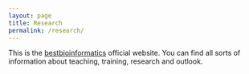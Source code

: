 ```yaml
---
layout: page
title: Research
permalink: /research/
---
```


This is the [bestbioinformatics](http://bestbioinformatics.com/) official website. 
You can find all sorts of information about teaching, training, research and outlook.


